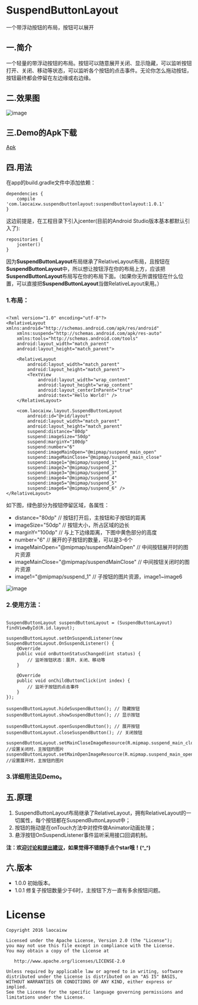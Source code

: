 # SuspendButtonLayout

一个带浮动按钮的布局，按钮可以展开

## 一.简介

一个轻量的带浮动按钮的布局。按钮可以随意展开关闭、显示隐藏，可以监听按钮打开、关闭、移动等状态，可以监听各个按钮的点击事件。无论你怎么拖动按钮，按钮最终都会停留在左边缘或右边缘。

## 二.效果图

![image](https://raw.githubusercontent.com/laocaixw/SuspendButtonLayout/master/screen/image1.gif)

## 三.Demo的Apk下载

[Apk](https://raw.githubusercontent.com/laocaixw/SuspendButtonLayout/master/screen/Demo_SuspendButtonLayout.apk)

## 四.用法

在app的build.gradle文件中添加依赖：
```
dependencies {
    compile 'com.laocaixw.suspendbuttonlayout:suspendbuttonlayout:1.0.1'
}
```

这边前提是，在工程目录下引入jcenter(目前的Android Studio版本基本都默认引入了):
```
repositories {
    jcenter()
}
```

因为**SuspendButtonLayout**布局继承了RelativeLayout布局，且按钮在**SuspendButtonLayout**中，所以想让按钮浮在你的布局上方，应该把**SuspendButtonLayout**布局写在你的布局下面。（如果你无所谓按钮在什么位置，可以直接把**SuspendButtonLayout**当做RelativeLayout来用。）

### 1.布局：

```

<?xml version="1.0" encoding="utf-8"?>
<RelativeLayout xmlns:android="http://schemas.android.com/apk/res/android"
    xmlns:suspend="http://schemas.android.com/apk/res-auto"
    xmlns:tools="http://schemas.android.com/tools"
    android:layout_width="match_parent"
    android:layout_height="match_parent">
    
    <RelativeLayout
        android:layout_width="match_parent"
        android:layout_height="match_parent">
        <TextView
            android:layout_width="wrap_content"
            android:layout_height="wrap_content"
            android:layout_centerInParent="true"
            android:text="Hello World!" />
    </RelativeLayout>

    <com.laocaixw.layout.SuspendButtonLayout
        android:id="@+id/layout"
        android:layout_width="match_parent"
        android:layout_height="match_parent"
        suspend:distance="80dp"
        suspend:imageSize="50dp"
        suspend:marginY="100dp"
        suspend:number="6"
        suspend:imageMainOpen="@mipmap/suspend_main_open"
        suspend:imageMainClose="@mipmap/suspend_main_close"
        suspend:image1="@mipmap/suspend_1"
        suspend:image2="@mipmap/suspend_2"
        suspend:image3="@mipmap/suspend_3"
        suspend:image4="@mipmap/suspend_4"
        suspend:image5="@mipmap/suspend_5"
        suspend:image6="@mipmap/suspend_6" />
</RelativeLayout>

```

如下图，绿色部分为按钮停留区域，各属性：

- distance="80dp" // 按钮打开后，主按钮和子按钮的距离
- imageSize="50dp" // 按钮大小，所占区域的边长
- marginY="100dp" // 与上下边缘距离，下图中黄色部分的高度
- number="6" // 展开的子按钮的数量，可以是3-6个
- imageMainOpen="@mipmap/suspendMainOpen" // 中间按钮展开时的图片资源
- imageMainClose="@mipmap/suspendMainClose" // 中间按钮关闭时的图片资源
- image1="@mipmap/suspend_1" // 子按钮的图片资源，image1~image6

![image](https://raw.githubusercontent.com/laocaixw/SuspendButtonLayout/master/screen/image2.jpg)

### 2.使用方法：

```

SuspendButtonLayout suspendButtonLayout = (SuspendButtonLayout) findViewById(R.id.layout);

suspendButtonLayout.setOnSuspendListener(new SuspendButtonLayout.OnSuspendListener() {
    @Override
    public void onButtonStatusChanged(int status) {
        // 监听按钮状态：展开、关闭、移动等
    }

    @Override
    public void onChildButtonClick(int index) {
        // 监听子按钮的点击事件
    }
});

suspendButtonLayout.hideSuspendButton(); // 隐藏按钮
suspendButtonLayout.showSuspendButton(); // 显示按钮

suspendButtonLayout.openSuspendButton(); // 展开按钮
suspendButtonLayout.closeSuspendButton(); // 关闭按钮

suspendButtonLayout.setMainCloseImageResource(R.mipmap.suspend_main_close); //设置关闭时，主按钮的图片
suspendButtonLayout.setMainOpenImageResource(R.mipmap.suspend_main_open); //设置展开时，主按钮的图片

```

### 3.详细用法见Demo。

## 五.原理

1. SuspendButtonLayout布局继承了RelativeLayout，拥有RelativeLayout的一切属性，每个按钮都在SuspendButtonLayout中；
2. 按钮的拖动是在onTouch方法中对控件做Animator动画处理；
3. 悬浮按钮OnSuspendListener事件监听采用接口回调机制。

**注：欢迎[讨论和提出建议](https://github.com/laocaixw/SuspendButtonLayout/issues)，如果觉得不错随手点个star哦！(^_^)**

## 六.版本

- 1.0.0 初始版本。
- 1.0.1 修复子按钮数量少于6时，主按钮下方一直有多余按钮问题。

# License

    Copyright 2016 laocaixw
    
    Licensed under the Apache License, Version 2.0 (the "License");
    you may not use this file except in compliance with the License.
    You may obtain a copy of the License at
    
       http://www.apache.org/licenses/LICENSE-2.0
    
    Unless required by applicable law or agreed to in writing, software
    distributed under the License is distributed on an "AS IS" BASIS,
    WITHOUT WARRANTIES OR CONDITIONS OF ANY KIND, either express or implied.
    See the License for the specific language governing permissions and
    limitations under the License.